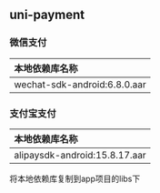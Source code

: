 ## uni-payment

### 微信支付

|本地依赖库名称									|
|:--											|
|wechat-sdk-android:6.8.0.aar	|

### 支付宝支付

|本地依赖库名称									|
|:--											|
|alipaysdk-android:15.8.17.aar	|

将本地依赖库复制到app项目的libs下